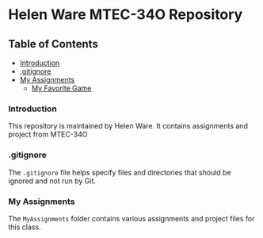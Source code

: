 # Helen Ware MTEC-34O Repository

## Table of Contents
- [Introduction](#introduction)
- [.gitignore](#gitignore)
- [My Assignments](#my-assignments)
  - [My Favorite Game](#my-favorite-game)

### Introduction
This repository is maintained by Helen Ware. It contains assignments and project from MTEC-34O

### .gitignore
The `.gitignore` file helps specify files and directories that should be ignored and not run by Git.

### My Assignments
The `MyAssignments` folder contains various assignments and project files for this class.
